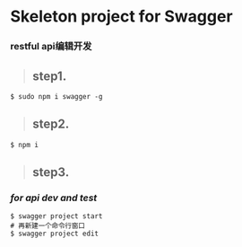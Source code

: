 # Skeleton project for Swagger

### restful api编辑开发



> ## step1.

```Shell
$ sudo npm i swagger -g
```

> ## step2.

```Shell
$ npm i
```

> ## step3.

### *for api dev and test*

```Shell
$ swagger project start
# 再新建一个命令行窗口
$ swagger project edit
```